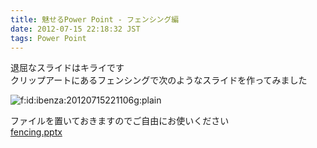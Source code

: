 ```yaml
---
title: 魅せるPower Point - フェンシング編
date: 2012-07-15 22:18:32 JST
tags: Power Point
---
```


退屈なスライドはキライです  
クリップアートにあるフェンシングで次のようなスライドを作ってみました

<span itemscope itemtype="http://schema.org/Photograph"><img src="/2012/07/15/20120715221106.gif" alt="f:id:ibenza:20120715221106g:plain" title="f:id:ibenza:20120715221106g:plain" class="hatena-fotolife" itemprop="image"></span>

ファイルを置いておきますのでご自由にお使いください  
[fencing\.pptx](http://i-beam.org/pub/fencing.pptx)

